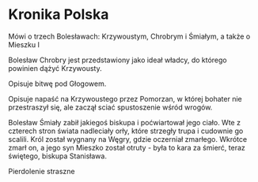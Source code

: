 # Kronika Polska

Mówi o trzech Bolesławach: Krzywoustym, Chrobrym i Śmiałym, a także o Mieszku I

Bolesław Chrobry jest przedstawiony jako ideał władcy, do którego powinien dążyć Krzywousty.

Opisuje bitwę pod Głogowem.

Opisuje napaść na Krzywoustego przez Pomorzan, w której bohater nie przestraszył się, ale zaczął sciać spustoszenie wśród wrogów.

Bolesław Śmiały zabił jakiegoś biskupa i poćwiartował jego ciało. Wte z czterech stron świata nadleciały orły, które strzegły trupa i cudownie go scalili. Król został wygnany na Węgry, gdzie oczerniał zmarłego. Wkrótce zmarł on, a jego syn Mieszko został otruty - była to kara za śmierć, teraz świętego, biskupa Stanisława.

Pierdolenie straszne
